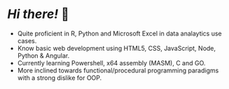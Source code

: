 # ***Hi there!*** 👋
- Quite proficient in R, Python and Microsoft Excel in data analaytics use cases.    
- Know basic web development using HTML5, CSS, JavaScript, Node, Python & Angular.          
- Currently learning Powershell, x64 assembly (MASM), C and GO.       
- More inclined towards functional/procedural programming paradigms with a strong dislike for OOP.                   
